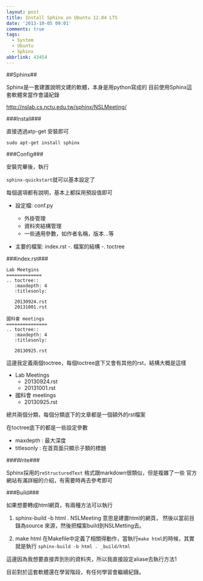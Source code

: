 ```yaml
---
layout: post
title: Install Sphinx on Ubuntu 12.04 LTS
date: '2013-10-05 09:01'
comments: true
tags:
  - System
  - Ubuntu
  - Sphinx
abbrlink: 43454
---
```

##Sphinx##

Sphinx是一套建置說明文建的軟體，本身是用python寫成的
目前使用Sphinx這套軟體來當作會議紀錄

http://nslab.cs.nctu.edu.tw/sphinx/NSLMeeting/

<!--more-->

###Install###

直接透過atp-get 安裝即可

`sudo apt-get install sphinx`


###Config###

安裝完畢後，執行

`sphinx-quickstart`就可以基本設定了

每個選項都有說明，基本上都採用預設值即可

- 設定檔: conf.py

	-  外掛管理
  -  資料夾結構管理
  -  一些通用參數，如作者名稱，版本...等
  
- 主要的檔案: index.rst
	-. 檔案的結構
  -. toctree

###index.rst###
```
Lab Meetgins
=============
.. toctree::
   :maxdepth: 4
   :titlesonly:

   20130924.rst
   20131001.rst

國科會 meetings
===============
.. toctree::
   :maxdepth: 4
   :titlesonly:

   20130925.rst
```

這邊我定義兩個toctree，每個toctree底下又會有其他的rst，結構大概是這樣

- Lab Meetings
	- 20130924.rst
  - 20131001.rst
- 國科會 meetings
	- 20130925.rst
  
總共兩個分類，每個分類底下的文章都是一個額外的rst檔案

在toctree底下的都是一些設定參數

- maxdepth : 最大深度
- titlesonly : 在首頁面只顯示子類的標題


###Write###

Sphinx採用的`reStructuredText`
格式跟markdown很類似，但是複雜了一些
官方網站有滿詳細的介紹，有需要時再去參考即可


###Build###

如果想要轉成html網頁，有兩種方法可以執行

1. sphinx-build -b html .  NSLMeeting
 	 意思是建置html的網頁， 然後以當前目錄為source 來源，然後把檔案build到NSLMetting去。  
   
2. make html
   在Makefile中定義了相關得動作，當執行`make html`的時候，其實就是執行
   `sphinx-build -b html . _build/html` 

這邊因為我想要直接弄到別的資料夾，所以我直接設定aliase去執行方法1

目前對於這套軟體還在學習階段，有任何學習會繼續紀錄。


